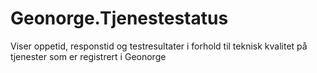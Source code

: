 # Geonorge.Tjenestestatus
Viser oppetid, responstid og testresultater i forhold til teknisk kvalitet på tjenester som er registrert i Geonorge
